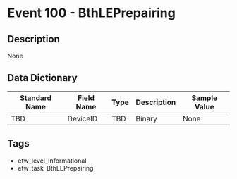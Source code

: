 # Event 100 - BthLEPrepairing

## Description
None

## Data Dictionary
|Standard Name|Field Name|Type|Description|Sample Value|
|---|---|---|---|---|
|TBD|DeviceID|TBD|Binary|None|None|

## Tags
* etw_level_Informational
* etw_task_BthLEPrepairing